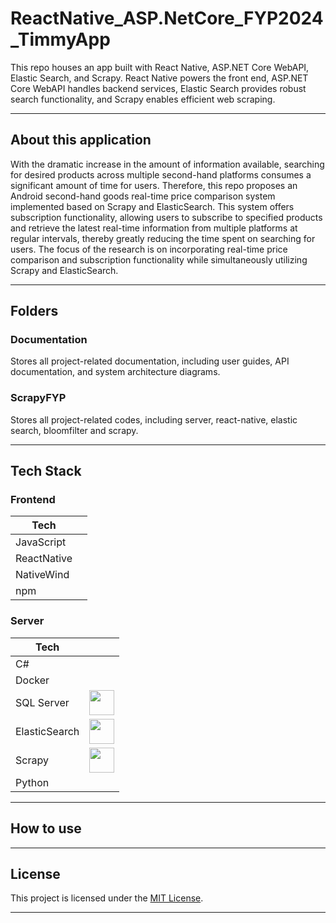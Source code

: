 <link
  rel="stylesheet"
  href="https://cdn.jsdelivr.net/gh/dheereshagrwal/colored-icons@1.7.5/src/app/ci.min.css"
/>

# ReactNative_ASP.NetCore_FYP2024_TimmyApp
This repo houses an app built with React Native, ASP.NET Core WebAPI, Elastic Search, and Scrapy. React Native powers the front end, ASP.NET Core WebAPI handles backend services, Elastic Search provides robust search functionality, and Scrapy enables efficient web scraping.

---
## About this application
With the dramatic increase in the amount of information available, searching for desired products across multiple second-hand platforms consumes a significant amount of time for users. Therefore, this repo proposes an Android second-hand goods real-time price comparison system implemented based on Scrapy and ElasticSearch. This system offers subscription functionality, allowing users to subscribe to specified products and retrieve the latest real-time information from multiple platforms at regular intervals, thereby greatly reducing the time spent on searching for users. The focus of the research is on incorporating real-time price comparison and subscription functionality while simultaneously utilizing Scrapy and ElasticSearch.

---
## Folders

### Documentation
Stores all project-related documentation, including user guides, API documentation, and system architecture diagrams.

### ScrapyFYP
Stores all project-related codes, including server, react-native, elastic search, bloomfilter and scrapy.

---

## Tech Stack

### Frontend

| Tech        |                                          |
| ----------- | ---------------------------------------- |
| JavaScript  | <i class="ci ci-js ci-2x"></i>           |
| ReactNative | <i class="ci ci-react-native ci-2x"></i> |
| NativeWind  | <i class="ci ci-tailwind ci-2x"></i>     |
| npm         | <i class="ci ci-npm-wordmark ci-2x"></i> |


### Server

| Tech          |                                                                       |
| ------------- | --------------------------------------------------------------------- |
| C#            | <i class="ci ci-csharp ci-2x"></i>                                    |
| Docker        | <i class="ci ci-docker ci-2x"></i>                                    |
| SQL Server    | <image src = "./Assets/TechStackIcon/sqlserver.png" height="40"/>     |
| ElasticSearch | <image src = "./Assets/TechStackIcon/elasticsearch.svg" height="40"/> |
| Scrapy        | <image src = "./Assets/TechStackIcon/scrapy.png" height="40"/>        |
| Python        | <i class="ci ci-python ci-2x"></i>                                    |


---

## How to use

---

## License
This project is licensed under the [MIT License](LICENSE).

---
